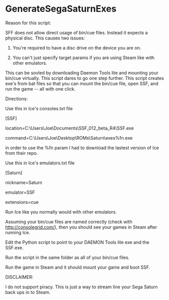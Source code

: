 # GenerateSegaSaturnExes

Reason for this script:

SFF does not allow direct usage of bin/cue files. Instead it expects a physical disc. This causes two issues:

  1) You're required to have a disc drive on the device you are on.
  
  2) You can't just specify target params if you are using Steam like with other emulators.
  
This can be sovled by downloading Daemon Tools lite and mounting your bin/cue virtually. This script dares to go one step further. This script creates exe's from bat files so that you can mount the bin/cue file, open SSF, and run the game -- all with one click.

Directions:

Use this in Ice's consoles.txt file

[SSF]

location=C:\Users\Joe\Documents\SSF_012_beta_R4\SSF.exe

command=C:\Users\Joe\Desktop\ROMs\Saturn\exes\%fn.exe

in order to use the %fn param I had to download the lastest version of Ice from their repo.

Use this in Ice's emulators.txt file

[Saturn]

nickname=Saturn

emulator=SSF

extensions=cue

Run Ice like you normally would with other emulators.

Assuming your bin/cue files are named correctly (check with http://consolegrid.com/), then you should see your games in Steam after running Ice.

Edit the Python script to point to your DAEMON Tools lite exe and the SSF.exe.

Run the script in the same folder as all of your bin/cue files.

Run the game in Steam and it should mount your game and boot SSF.

DISCLAIMER:

I do not support piracy. This is just a way to stream line your Sega Saturn back ups in to Steam.
